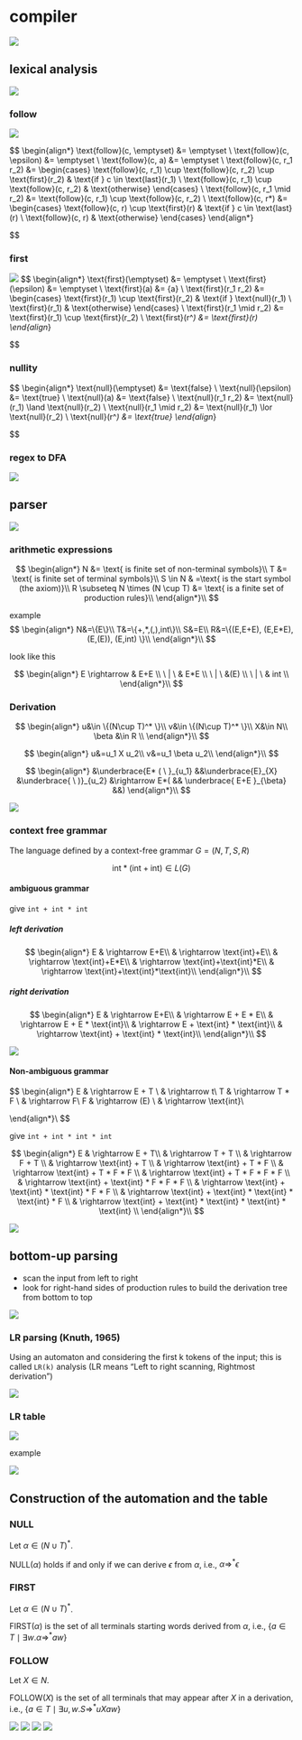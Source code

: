 # compiler
![](https://imgur.com/nYxPyXu.png)

## lexical analysis
![](https://imgur.com/BV1rlj5.png)

### follow
![](https://imgur.com/bXzjP9b.png)

$$
\begin{align*}
\text{follow}(c, \emptyset) &= \emptyset \\
\text{follow}(c, \epsilon) &= \emptyset \\
\text{follow}(c, a) &= \emptyset \\
\text{follow}(c, r_1 r_2) &= 
\begin{cases} 
\text{follow}(c, r_1) \cup \text{follow}(c, r_2) \cup \text{first}(r_2) & \text{if } c \in \text{last}(r_1) \\
\text{follow}(c, r_1) \cup \text{follow}(c, r_2) & \text{otherwise} 
\end{cases} \\
\text{follow}(c, r_1 \mid r_2) &= \text{follow}(c, r_1) \cup \text{follow}(c, r_2) \\
\text{follow}(c, r*) &= 
\begin{cases} 
\text{follow}(c, r) \cup \text{first}(r) & \text{if } c \in \text{last}(r) \\
\text{follow}(c, r) & \text{otherwise} 
\end{cases}
\end{align*}

$$

### first
![](https://imgur.com/jVHdZxq.png)
$$
\begin{align*}
\text{first}(\emptyset) &= \emptyset \\
\text{first}(\epsilon) &= \emptyset \\
\text{first}(a) &= \{a\} \\
\text{first}(r_1 r_2) &= 
\begin{cases} 
\text{first}(r_1) \cup \text{first}(r_2) & \text{if } \text{null}(r_1) \\
\text{first}(r_1) & \text{otherwise} 
\end{cases} \\
\text{first}(r_1 \mid r_2) &= \text{first}(r_1) \cup \text{first}(r_2) \\
\text{first}(r^*) &= \text{first}(r)
\end{align*}

$$

### nullity

$$
\begin{align*}
\text{null}(\emptyset) &= \text{false} \\
\text{null}(\epsilon) &= \text{true} \\
\text{null}(a) &= \text{false} \\
\text{null}(r_1 r_2) &= \text{null}(r_1) \land \text{null}(r_2) \\
\text{null}(r_1 \mid r_2) &= \text{null}(r_1) \lor \text{null}(r_2) \\
\text{null}(r^*) &= \text{true}
\end{align*}

$$

### regex to DFA

![](https://imgur.com/wPOFQzN.png)

## parser

![](https://imgur.com/ty8k2vY.png)

### arithmetic expressions
$$
\begin{align*}
    N &= \text{ is finite set of non-terminal symbols}\\
    T &= \text{ is finite set of terminal symbols}\\
    S \in N & =\text{ is the start symbol (the axiom)}\\
    R \subseteq N \times (N \cup T) &= \text{ is a finite set of production rules}\\
\end{align*}\\
$$

example
$$
\begin{align*}
N&=\{E\}\\
T&=\{+,*,(,),int\}\\
S&=E\\
R&=\{(E,E+E), (E,E*E), (E,(E)), (E,int) \}\\
\end{align*}\\
$$

look like this

$$
\begin{align*}
E \rightarrow & E+E \\
   \ | \ & E*E \\
   \ | \ &(E) \\
   \ | \ & int \\
\end{align*}\\
$$

### Derivation

$$
\begin{align*}
u&\in \{(N\cup T)^* \}\\
v&\in \{(N\cup T)^* \}\\
X&\in N\\
\beta &\in R \\
\end{align*}\\
$$

$$
\begin{align*}
u&=u_1 X u_2\\
v&=u_1 \beta u_2\\
\end{align*}\\
$$

$$
\begin{align*}
&\underbrace{E* ( \ }_{u_1} &&\underbrace{E}_{X} &\underbrace{ \ )}_{u_2} &\rightarrow E*(  && \underbrace{ E+E }_{\beta} &&)
\end{align*}\\
$$

![](https://imgur.com/AMWumTK.png)

### context free grammar
The language defined by a context-free grammar $G = (N, T , S, R)$

$$
\text{int} * ( \text{int} + \text{int} ) ∈ L(G)
$$


#### ambiguous grammar
give `int + int * int`

##### left derivation
$$
\begin{align*}
E & \rightarrow E+E\\
& \rightarrow \text{int}+E\\
& \rightarrow \text{int}+E*E\\
& \rightarrow \text{int}+\text{int}*E\\
& \rightarrow \text{int}+\text{int}*\text{int}\\
\end{align*}\\
$$

##### right derivation

$$
\begin{align*}
E & \rightarrow E+E\\
& \rightarrow E + E * E\\
& \rightarrow E + E * \text{int}\\
& \rightarrow E + \text{int} * \text{int}\\
& \rightarrow \text{int} + \text{int} * \text{int}\\
\end{align*}\\
$$

![](https://imgur.com/PrdASeh.png)

#### Non-ambiguous grammar



$$
\begin{align*}
E & \rightarrow E + T \\
& \rightarrow t\\
T & \rightarrow T * F \\
& \rightarrow F\\
F & \rightarrow (E) \\
& \rightarrow \text{int}\\

\end{align*}\\
$$

give `int + int * int * int`



$$
\begin{align*}
E & \rightarrow E + T\\
& \rightarrow T + T \\
& \rightarrow F + T \\
& \rightarrow \text{int} + T \\
& \rightarrow \text{int} + T * F \\
& \rightarrow \text{int} + T * F * F \\
& \rightarrow \text{int} + T * F * F * F \\
& \rightarrow \text{int} + \text{int} * F * F * F \\
& \rightarrow \text{int} + \text{int} * \text{int} * F * F \\
& \rightarrow \text{int} + \text{int} * \text{int} * \text{int} * F \\
& \rightarrow \text{int} + \text{int} * \text{int} * \text{int} * \text{int} \\
\end{align*}\\
$$

![](https://imgur.com/QPFuLeP.png)


## bottom-up parsing

* scan the input from left to right
* look for right-hand sides of production rules to build the derivation tree from bottom to top


![](https://imgur.com/WmHm00z.png)


###  LR parsing (Knuth, 1965)
Using an automaton and considering the first k tokens of the input;
this is called `LR(k)` analysis (LR means “Left to right scanning, Rightmost derivation”)

![](https://imgur.com/mgbEWBs.png)

### LR table

![](https://imgur.com/sCbAoLW.png)

example 

![](https://imgur.com/Wfcr77V.png)

## Construction of the automation and the table

### NULL
Let $\alpha \in (N \cup T)^*$. 

$\text{NULL}(\alpha)$ holds if and only if we can derive $\epsilon$ from $\alpha$, i.e., $\alpha \Rightarrow^* \epsilon$
### FIRST
Let $\alpha \in (N \cup T)^*$. 

$\text{FIRST}(\alpha)$ is the set of all terminals starting words derived from $\alpha$, i.e., $\{a \in T \mid \exists w . \alpha \Rightarrow^* aw \}$
### FOLLOW
Let $X \in N$. 

$\text{FOLLOW}(X)$ is the set of all terminals that may appear after $X$ in a derivation, i.e., $\{a \in T \mid \exists u, w . S \Rightarrow^* uXaw \}$


![](https://imgur.com/rZ8uPmj.png)
![](https://imgur.com/SMQZHTs.png)
![](https://imgur.com/qHDuT5j.png)
![](https://imgur.com/5hYssAk.png)
